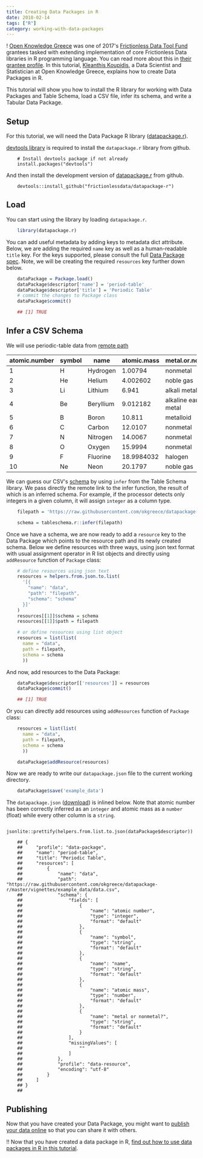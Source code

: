 ```yaml
---
title: Creating Data Packages in R
date: 2018-02-14
tags: ["R"]
category: working-with-data-packages
---
```


! [Open Knowledge Greece][okgreece] was one of 2017's [Frictionless Data Tool Fund][toolfund] grantees tasked with extending implementation of core Frictionless Data libraries in R programming language. You can read more about this in [their grantee profile][toolfund-okgreece]. In this tutorial, [Kleanthis Koupidis](https://twitter.com/Kleanthis_k10), a Data Scientist and Statistician at Open Knowledge Greece, explains how to create Data Packages in R.

This tutorial will show you how to install the R library for working with Data Packages and Table Schema, load a CSV file, infer its schema, and write a Tabular Data Package.

## Setup

For this tutorial, we will need the Data Package R library ([datapackage.r][dp-r]).

[devtools library][r-devtools] is required to install the `datapackage.r` library from github.

```
    # Install devtools package if not already
    install.packages("devtools")
```

And then install the development version of [datapackage.r][dp-r] from github.

```
    devtools::install_github("frictionlessdata/datapackage-r")
```

## Load

You can start using the library by loading `datapackage.r`.

```r
    library(datapackage.r)
```

You can add useful metadata by adding keys to metadata dict attribute. Below, we are adding the required `name` key as well as a human-readable `title` key. For the keys supported, please consult the full [Data Package spec][dp]. Note, we will be creating the required `resources` key further down below.

```r
    dataPackage = Package.load()
    dataPackage$descriptor['name'] = 'period-table'
    dataPackage$descriptor['title'] = 'Periodic Table'
    # commit the changes to Package class
    dataPackage$commit()

    ## [1] TRUE
```

## Infer a CSV Schema

We will use periodic-table data from [remote path](https://raw.githubusercontent.com/frictionlessdata/datapackage-r/9eed05d1710fd69a0cb74f7941c7f142563f571b/vignettes/example_data/data.csv)

| atomic.number | symbol | name      | atomic.mass | metal.or.nonmetal.   |
|---------------|--------|-----------|-------------|----------------------|
| 1             | H      | Hydrogen  | 1.00794     | nonmetal             |
| 2             | He     | Helium    | 4.002602    | noble gas            |
| 3             | Li     | Lithium   | 6.941       | alkali metal         |
| 4             | Be     | Beryllium | 9.012182    | alkaline earth metal |
| 5             | B      | Boron     | 10.811      | metalloid            |
| 6             | C      | Carbon    | 12.0107     | nonmetal             |
| 7             | N      | Nitrogen  | 14.0067     | nonmetal             |
| 8             | O      | Oxygen    | 15.9994     | nonmetal             |
| 9             | F      | Fluorine  | 18.9984032  | halogen              |
| 10            | Ne     | Neon      | 20.1797     | noble gas            |

We can guess our CSV's [schema][ts] by using `infer` from the Table Schema library. We pass directly the remote link to the infer function, the result of which is an inferred schema. For example, if the processor detects only integers in a given column, it will assign `integer` as a column type.

```r
    filepath = 'https://raw.githubusercontent.com/okgreece/datapackage-r/master/vignettes/example_data/data.csv'

    schema = tableschema.r::infer(filepath)
```

Once we have a schema, we are now ready to add a `resource` key to the Data Package which points to the resource path and its newly created schema. Below we define resources with three ways, using json text format with usual assignment operator in R list objects and directly using `addResource` function of `Package` class:

```r
    # define resources using json text
    resources = helpers.from.json.to.list(
      '[{
        "name": "data",
        "path": "filepath",
        "schema": "schema"
      }]'
    )
    resources[[1]]$schema = schema
    resources[[1]]$path = filepath

    # or define resources using list object
    resources = list(list(
      name = "data",
      path = filepath,
      schema = schema
      ))
```

And now, add resources to the Data Package:

```r
    dataPackage$descriptor[['resources']] = resources
    dataPackage$commit()

    ## [1] TRUE
```

Or you can directly add resources using `addResources` function of `Package` class:

```r
    resources = list(list(
      name = "data",
      path = filepath,
      schema = schema
      ))

    dataPackage$addResource(resources)
```

Now we are ready to write our `datapackage.json` file to the current working directory.

```r
    dataPackage$save('example_data')
```

The `datapackage.json` ([download](https://raw.githubusercontent.com/okgreece/datapackage-r/master/vignettes/exampledata/package.json)) is inlined below. Note that atomic number has been correctly inferred as an `integer` and atomic mass as a `number` (float) while every other column is a `string`.

```
    jsonlite::prettify(helpers.from.list.to.json(dataPackage$descriptor))

    ## {
    ##     "profile": "data-package",
    ##     "name": "period-table",
    ##     "title": "Periodic Table",
    ##     "resources": [
    ##         {
    ##             "name": "data",
    ##             "path": "https://raw.githubusercontent.com/okgreece/datapackage-r/master/vignettes/example_data/data.csv",
    ##             "schema": {
    ##                 "fields": [
    ##                     {
    ##                         "name": "atomic number",
    ##                         "type": "integer",
    ##                         "format": "default"
    ##                     },
    ##                     {
    ##                         "name": "symbol",
    ##                         "type": "string",
    ##                         "format": "default"
    ##                     },
    ##                     {
    ##                         "name": "name",
    ##                         "type": "string",
    ##                         "format": "default"
    ##                     },
    ##                     {
    ##                         "name": "atomic mass",
    ##                         "type": "number",
    ##                         "format": "default"
    ##                     },
    ##                     {
    ##                         "name": "metal or nonmetal?",
    ##                         "type": "string",
    ##                         "format": "default"
    ##                     }
    ##                 ],
    ##                 "missingValues": [
    ##                     ""
    ##                 ]
    ##             },
    ##             "profile": "data-resource",
    ##             "encoding": "utf-8"
    ##         }
    ##     ]
    ## }
    ##
```

## Publishing

Now that you have created your Data Package, you might want to [publish your data online](/blog/2016/08/29/publish-online/) so that you can share it with others.

!! Now that you have created a data package in R, [find out how to use data packages in R in this tutorial][use-r].

[dp]: https://specs.frictionlessdata.io/data-package/
[tdp]: https://specs.frictionlessdata.io/tabular-data-package/
[okgreece]: http://okfn.gr/
[toolfund]: https://toolfund.frictionlessdata.io
[toolfund-okgreece]:https://frictionlessdata.io/articles/open-knowledge-greece/
[dp-r]: https://github.com/frictionlessdata/datapackage-r
[ts]: /table-schema/
[r-devtools]: https://cran.r-project.org/package=devtools
[fd-gitter]: http://gitter.im/frictionlessdata/chat
[dp-r-issues]: https://github.com/frictionlessdata/datapackage-r/issues

[use-r]: /blog/2018/02/14/using-data-packages-in-r/
